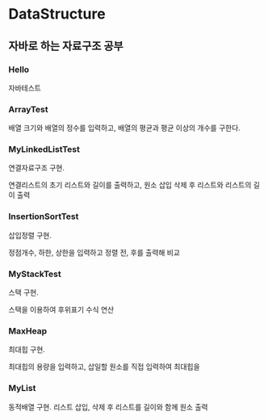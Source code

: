 # DataStructure
## 자바로 하는 자료구조 공부

### Hello

자바테스트

### ArrayTest

배열 크기와 배열의 정수를 입력하고, 배열의 평균과 평균 이상의 개수를 구한다. 

### MyLinkedListTest

연결자료구조 구현.

연결리스트의 초기 리스트와 길이를 출력하고, 원소 삽입 삭제 후 리스트와 리스트의 길이 출력

### InsertionSortTest

삽입정렬 구현.

정점개수, 하한, 상한을 입력하고 정렬 전, 후를 출력해 비교

### MyStackTest

스택 구현.

스택을 이용하여 후위표기 수식 연산

### MaxHeap

최대힙 구현.

최대힙의 용량을 입력하고, 삽일할 원소를 직접 입력하여 최대힙을 

### MyList

동적배열 구현.
리스트 삽입, 삭제 후 리스트를 길이와 함께 원소 출력
